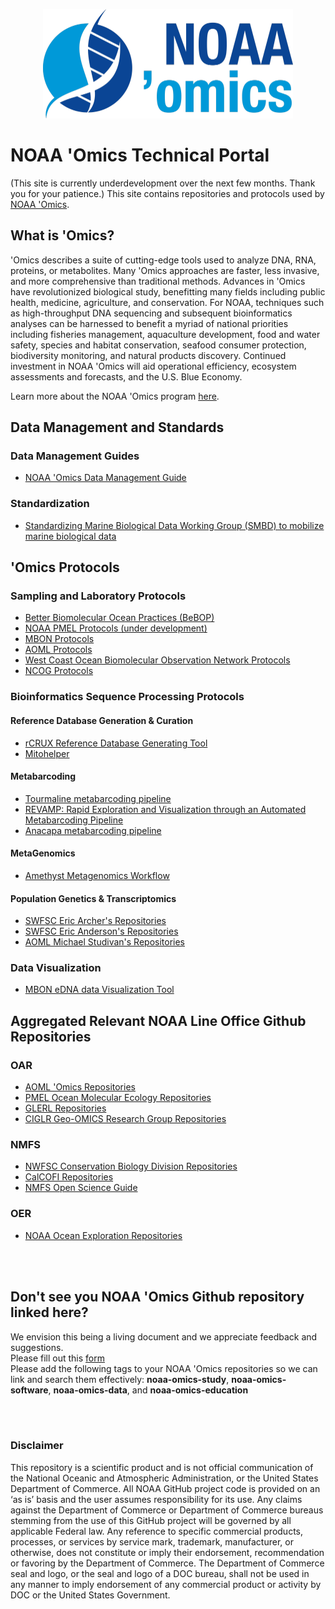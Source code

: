 <p align="center" width="100%">
  <img src="https://github.com/NOAA-Omics/NOAA-Omics/blob/main/noaa-omics-lrt-800.png" width="400" height="175">
</p>

# NOAA 'Omics Technical Portal
(This site is currently underdevelopment over the next few months. Thank you for your patience.)
This site contains repositories and protocols used by [NOAA 'Omics](https://oceanexplorer.noaa.gov/technology/omics/noaa-omics.html).

## What is 'Omics?
'Omics describes a suite of cutting-edge tools used to analyze DNA, RNA, proteins, or metabolites. Many 'Omics approaches are faster, less invasive, and more comprehensive than traditional methods. Advances in 'Omics have revolutionized biological study, benefitting many fields including public health, medicine, agriculture, and conservation. For NOAA, techniques such as high-throughput DNA sequencing and subsequent bioinformatics analyses can be harnessed to benefit a myriad of national priorities including fisheries management, aquaculture development, food and water safety, species and habitat conservation, seafood consumer protection, biodiversity monitoring, and natural products discovery. Continued investment in NOAA 'Omics will aid operational efficiency, ecosystem assessments and forecasts, and the U.S. Blue Economy. <br>

Learn more about the NOAA 'Omics program [here](https://oceanexplorer.noaa.gov/technology/omics/noaa-omics.html). <br>

## Data Management and Standards

### Data Management Guides
- [NOAA 'Omics Data Management Guide](https://github.com/NOAA-Omics/noaa-omics-dmg) <br>

### Standardization
- [Standardizing Marine Biological Data Working Group (SMBD) to mobilize marine biological data](https://github.com/ioos/bio_data_guide) <br>

## 'Omics Protocols

### Sampling and Laboratory Protocols
- [Better Biomolecular Ocean Practices (BeBOP)](https://github.com/BeBOP-OBON)  <br>
- [NOAA PMEL Protocols (under development)](https://github.com/NOAA-PMEL/Ocean-Molecular-Ecology#pcr-protocols) <br>
- [MBON Protocols](https://mbari-bog.github.io/MBON-Protocols/)  <br>
- [AOML Protocols](https://github.com/aomlomics/protocols)  <br>
- [West Coast Ocean Biomolecular Observation Network Protocols](https://docs.google.com/spreadsheets/d/1rDubDv8d1tieoLY2NQZedbSR4-8lsIoafH266XKmtTo/edit#gid=1024107459)  <br>
- [NCOG Protocols](https://calcofi.org/data/marine-ecosystem-data/e-dna/)  <br>

### Bioinformatics Sequence Processing Protocols

#### Reference Database Generation & Curation
- [rCRUX Reference Database Generating Tool](https://github.com/CalCOFI/rCRUX) <br>
- [Mitohelper](https://github.com/aomlomics/mitohelper)<br>

#### Metabarcoding
- [Tourmaline metabarcoding pipeline](https://github.com/aomlomics/tourmaline) <br>
- [REVAMP: Rapid Exploration and Visualization through an Automated Metabarcoding Pipeline](https://github.com/McAllister-NOAA/REVAMP) <br>
- [Anacapa metabarcoding pipeline](https://github.com/limey-bean/Anacapa) <br>

#### MetaGenomics  
- [Amethyst Metagenomics Workflow](https://github.com/aomlomics/amethyst)  <br>

#### Population Genetics & Transcriptomics
- [SWFSC Eric Archer's Repositories](https://github.com/EricArcher) <br>
- [SWFSC Eric Anderson's Repositories](https://github.com/eriqande?tab=repositories) <br>
- [AOML Michael Studivan's Repositories](https://github.com/mstudiva?tab=repositories) <br>

### Data Visualization
- [MBON eDNA data Visualization Tool](https://github.com/marinebon/edna-vis)

## Aggregated Relevant NOAA Line Office Github Repositories

### OAR
- [AOML 'Omics Repositories](https://github.com/aomlomics/) <br>
- [PMEL Ocean Molecular Ecology Repositories](https://github.com/NOAA-PMEL/Ocean-Molecular-Ecology) <br>
- [GLERL Repositories](https://github.com/NOAA-GLERL) <br>
- [CIGLR Geo-OMICS Research Group Repositories](https://github.com/Geo-omics) <br>

### NMFS
- [NWFSC Conservation Biology Division Repositories](https://github.com/nwfsc-cb)<br>
- [CalCOFI Repositories](https://github.com/CalCOFI/) <br>
- [NMFS Open Science Guide](https://nmfs-opensci.github.io/GitHub-Guide/) <br>

### OER
- [NOAA Ocean Exploration Repositories](https://github.com/orgs/NOAA-OceanExploration/) <br>

<br>
<br>

## Don't see you NOAA 'Omics Github repository linked here? 
We envision this being a living document and we appreciate feedback and suggestions. <br>
Please fill out this [form](https://forms.gle/e5FTJM3b5nGDWaNB7/) <br>
Please add the following tags to your NOAA 'Omics repositories so we can link and search them effectively: **noaa-omics-study**, **noaa-omics-software**, **noaa-omics-data**, and **noaa-omics-education** <br>


 <br>
 <br>

### Disclaimer
This repository is a scientific product and is not official communication of the National Oceanic and
Atmospheric Administration, or the United States Department of Commerce. All NOAA GitHub project
code is provided on an ‘as is’ basis and the user assumes responsibility for its use. Any claims against the
Department of Commerce or Department of Commerce bureaus stemming from the use of this GitHub
project will be governed by all applicable Federal law. Any reference to specific commercial products,
processes, or services by service mark, trademark, manufacturer, or otherwise, does not constitute or
imply their endorsement, recommendation or favoring by the Department of Commerce. The Department
of Commerce seal and logo, or the seal and logo of a DOC bureau, shall not be used in any manner to
imply endorsement of any commercial product or activity by DOC or the United States Government.
